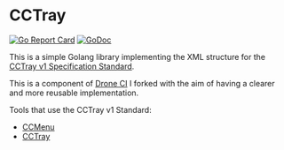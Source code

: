 # CCTray

[![Go Report Card](https://goreportcard.com/badge/github.com/donatj/cctray)](https://goreportcard.com/report/github.com/donatj/cctray)
[![GoDoc](https://godoc.org/github.com/donatj/cctray?status.svg)](https://godoc.org/github.com/donatj/cctray)

This is a simple Golang library implementing the XML structure for the [CCTray v1 Specification Standard](https://cctray.org/v1/).

This is a component of [Drone CI](https://github.com/drone/drone/blob/f276bc10366a3389d460a8b8903bc5fdfbe0d6c8/model/cc.go) I forked with the aim of having a clearer and more reusable implementation.

Tools that use the CCTray v1 Standard:

 - [CCMenu](https://github.com/erikdoe/ccmenu)
 - [CCTray](http://build.nauck-it.de/)

